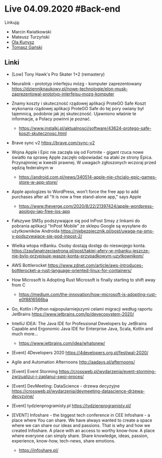 # Live 04.09.2020 #Back-end

Linkują:

- Marcin Kwiatkowski
- Mateusz Turzyński
- [Ola Kunysz](https://twitter.com/olaqnysz)
- [Tomasz Gański](https://www.linkedin.com/in/tomaszganski)

## Linki

- [Low] Tony Hawk's Pro Skater 1+2 (remastery)
- Neuralink - prototyp interfejsu mózg - komputer zaprezentowany
  https://dzienniknaukowy.pl/nowe-technologie/elon-musk-zaprezentowal-prototyp-interfejsu-mozg-komputer

- Znamy koszty i skuteczność rządowej aplikacji ProteGO Safe
  Koszt wykonania rządowej aplikacji ProteGO Safe do tej pory owiany był tajemnicą, podobnie jak jej skuteczność. Ujawniono właśnie te informacje, a Polacy powinni je poznać.

  - https://www.instalki.pl/aktualnosci/software/43624-protego-safe-koszt-skutecznosc.html

- Brave sync v2
  https://brave.com/sync-v2

- Wojna Apple i Epic nie zaczęła się od Fortnite - gigant rzuca nowe światło na sprawę
  Apple zaczęło odpowiadać na ataki ze strony Epica. Przynajmniej w kwestii prawnej. W uwagach zgłoszonych wczoraj przed sędzią federalnym w

  - https://android.com.pl/news/340514-apple-nie-chcialo-epic-games-store-w-app-store/

- Apple apologizes to WordPress, won’t force the free app to add purchases after all
  "It is now a free stand-alone app," says Apple

  - https://www.theverge.com/2020/8/22/21397424/apple-wordpress-apology-iap-free-ios-app

- Fałszywe SMSy podszywające się pod InPost
  Smsy z linkami do pobrania aplikacji "InPost Mobile" ze sklepu Google są wysyłane do użytkowników Androida
  https://niebezpiecznik.pl/post/uwaga-na-sms-y-podszywajace-sie-pod-inpost-2/

- Wielka wtopa mBanku. Osoby dostają dostęp do nieswojego konta.
  https://zaufanatrzeciastrona.pl/post/takiej-afery-w-mbanku-jeszcze-nie-bylo-przypisuje-wasze-konta-przypadkowym-uzytkownikom/

- AWS Bottlerocket
  https://www.zdnet.com/article/aws-introduces-bottlerocket-a-rust-language-oriented-linux-for-containers/

- How Microsoft Is Adopting Rust
  Microsoft is finally starting to shift away from C

  - https://medium.com/the-innovation/how-microsoft-is-adopting-rust-e0f8816566ba

- Go, Kotlin i Python najpopularniejszymi celami migracji według raportu JetBrains
  https://www.jetbrains.com/lp/devecosystem-2020/

- IntelliJ IDEA: The Java IDE for Professional Developers by JetBrains
  Capable and Ergonomic Java IDE for Enterprise Java, Scala, Kotlin and much more...

  - https://www.jetbrains.com/idea/whatsnew/

- [Event] 4Developers 2020
  https://4developers.org.pl/festiwal-2020/

- Agile and Automation Afternoons
  http://aadays.pl/afternoons/

- [Event] Event Storming
  https://crossweb.pl/wydarzenia/event-storming-zwizualizuj-i-zaplanuj-swoj-proces/

- [Event] DevMeeting: DataScience - drzewa decyzyjne
  https://crossweb.pl/wydarzenia/devmeeting-datascience-drzewa-decyzyjne/

- [Event] tydzienprogramisty.pl
  https://tydzienprogramisty.pl/

- [EVENT] Infoshare - the biggest tech conference in CEE
  Infoshare - a place where You can share. We have always wanted to create a space where we can share our ideas and passions. That is why and how we created Infoshare. A place with an access to worthy know-how. A place where everyone can simply share. Share knowledge, ideas, passion, experience, know-how, tech-news, share emotions.

  - https://infoshare.pl/
